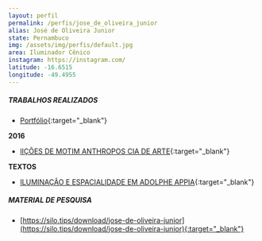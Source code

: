 ```yaml
---
layout: perfil
permalink: /perfis/jose_de_oliveira_junior
alias: José de Oliveira Junior
state: Pernambuco
img: /assets/img/perfis/default.jpg
area: Iluminador Cênico
instagram: https://instagram.com/
latitude: -16.6515
longitude: -49.4955
---
```


##### **TRABALHOS REALIZADOS**

- [Portfólio]( http://junioroliveiraluz.com/){:target="_blank"}

**2016**

- [lIÇÕES DE MOTIM  ANTHROPOS CIA DE ARTE](https://www.youtube.com/watch?v=O6JNX2N9Clg){:target="_blank"}

**TEXTOS**

- [ILUMINAÇÃO E ESPACIALIDADE EM ADOLPHE APPIA](https://files.cercomp.ufg.br/weby/up/269/o/TCC_2016_JOS%C3%89_DE_OLIVEIRA_J%C3%9ANIOR.pdf){:target="_blank"}

##### **MATERIAL DE PESQUISA**

- [https://silo.tips/download/jose-de-oliveira-junior](https://silo.tips/download/jose-de-oliveira-junior){:target="_blank"}